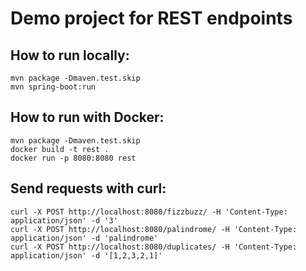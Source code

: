# Demo project for REST endpoints

## How to run locally:
```
mvn package -Dmaven.test.skip
mvn spring-boot:run 
```
## How to run with Docker:
```
mvn package -Dmaven.test.skip
docker build -t rest .
docker run -p 8080:8080 rest
```
## Send requests with curl:
```
curl -X POST http://localhost:8080/fizzbuzz/ -H 'Content-Type: application/json' -d '3'
curl -X POST http://localhost:8080/palindrome/ -H 'Content-Type: application/json' -d 'palindrome'
curl -X POST http://localhost:8080/duplicates/ -H 'Content-Type: application/json' -d '[1,2,3,2,1]'
```